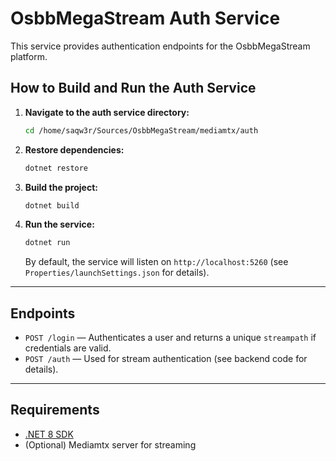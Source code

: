 # OsbbMegaStream Auth Service

This service provides authentication endpoints for the OsbbMegaStream platform.

## How to Build and Run the Auth Service

1. **Navigate to the auth service directory:**

   ```bash
   cd /home/saqw3r/Sources/OsbbMegaStream/mediamtx/auth
   ```

2. **Restore dependencies:**

   ```bash
   dotnet restore
   ```

3. **Build the project:**

   ```bash
   dotnet build
   ```

4. **Run the service:**

   ```bash
   dotnet run
   ```

   By default, the service will listen on `http://localhost:5260` (see `Properties/launchSettings.json` for details).

---

## Endpoints

- `POST /login` — Authenticates a user and returns a unique `streampath` if credentials are valid.
- `POST /auth` — Used for stream authentication (see backend code for details).

---

## Requirements

- [.NET 8 SDK](https://dotnet.microsoft.com/en-us/download/dotnet/8.0)
- (Optional) Mediamtx server for streaming
